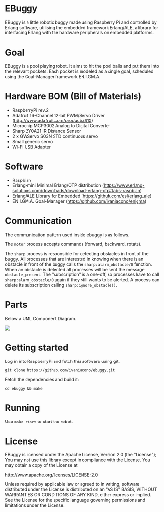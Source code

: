 EBuggy
======

EBuggy is a little robotic buggy made using Raspberry Pi and
controlled by Erlang software, utilising the embedded framework Erlang/ALE, a library for interfacing
Erlang with the hardware peripherals on embedded platforms.

# Goal

EBuggy is a pool playing robot. It aims to hit the pool balls and put them into the relevant pockets.
Each pocket is modeled as a single goal, scheduled using the Goal-Manager framework EN.I.GM.A.


# Hardware BOM (Bill of Materials)

- RaspberryPi rev.2
- Adafruit 16-Channel 12-bit PWM/Servo Driver (http://www.adafruit.com/products/815)
- Microchip MCP3002 Analog to Digital Converter
- Sharp 2Y0A21 IR Distance Sensor
- 2 x GWServo S03N STD continuous servo
- Small generic servo
- Wi-Fi USB Adapter

# Software

- Raspbian
- Erlang-mini Minimal Erlang/OTP distribution (https://www.erlang-solutions.com/downloads/download-erlang-otp#tabs-raspbian)
- Erlang/ALE Library for Embedded (https://github.com/esl/erlang_ale)
- EN.I.GM.A. Goal-Manager (https://github.com/ivaniacono/enigma)

# Communication

The communication pattern used inside ebuggy is as follows.

The `motor` process accepts commands (forward, backward, rotate).

The `sharp` process is responsible for detecting obstacles in front of
the buggy. All processes that are interested in knowing when there is
an obstacle in front of the buggy calls the `sharp:alarm_obstacle/0`
function.
When an obstacle is detected all processes will be sent the message
`obstacle_present`.
The "subscription" is a one-off, so processes have to call
`sharp:alarm_obstacle/0` again if they still wants to be alerted.
A process can delete its subscription calling `sharp:ignore_obstacle()`.

# Parts

Below a UML Component Diagram.

![](https://raw.github.com/ivaniacono/ebuggy/master/doc/parts_diagram.png)

# Getting started

Log in into RaspberryPi and fetch this software using git:

    git clone https://github.com/ivaniacono/ebuggy.git

Fetch the dependencies and build it:

    cd ebuggy && make

# Running

Use `make start` to start the robot.

# License

EBuggy is licensed under the Apache License, Version 2.0 (the "License");
You may not use this library except in compliance with the License.
You may obtain a copy of the License at

http://www.apache.org/licenses/LICENSE-2.0

Unless required by applicable law or agreed to in writing, software
distributed under the License is distributed on an "AS IS" BASIS,
WITHOUT WARRANTIES OR CONDITIONS OF ANY KIND, either express or implied.
See the License for the specific language governing permissions and
limitations under the License.